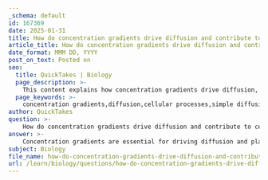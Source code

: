 ```yaml
---
_schema: default
id: 167369
date: 2025-01-31
title: How do concentration gradients drive diffusion and contribute to cellular processes?
article_title: How do concentration gradients drive diffusion and contribute to cellular processes?
date_format: MMM DD, YYYY
post_on_text: Posted on
seo:
  title: QuickTakes | Biology
  page_description: >-
    This content explains how concentration gradients drive diffusion, their role in passive and active transport mechanisms, and their significance in maintaining cellular homeostasis and facilitating essential biological functions.
  page_keywords: >-
    concentration gradients,diffusion,cellular processes,simple diffusion,facilitated diffusion,active transport,cell membranes,cellular homeostasis,signal transduction,transport proteins,nutrients,waste removal
author: QuickTakes
question: >-
    How do concentration gradients drive diffusion and contribute to cellular processes?
answer: >-
    Concentration gradients are essential for driving diffusion and play a critical role in various cellular processes. Here’s a detailed explanation of how they function and their significance:\n\n### 1. Driving Force for Diffusion\nConcentration gradients arise when there is a difference in the concentration of a substance across a membrane. This gradient creates a natural tendency for molecules to move from areas of higher concentration to areas of lower concentration, a process known as diffusion. For example, oxygen and carbon dioxide diffuse across cell membranes down their concentration gradients, which is vital for processes like respiration.\n\n### 2. Mechanism of Simple Diffusion\nSimple diffusion is a passive transport mechanism where small, nonpolar molecules (such as oxygen and carbon dioxide) move directly through the lipid bilayer of the cell membrane without the need for transport proteins. This movement continues until equilibrium is reached, meaning the concentration of the substance is equal on both sides of the membrane. Since simple diffusion does not require energy (ATP), it relies solely on the kinetic energy of the molecules.\n\n### 3. Facilitated Diffusion\nFacilitated diffusion involves transport proteins that assist in the movement of ions and polar molecules across the membrane. These substances still move down their concentration gradients, and the presence of a concentration gradient is crucial for determining the direction and rate of transport. For instance, glucose often enters cells via facilitated diffusion through specific transport proteins.\n\n### 4. Active Transport\nIn contrast to passive transport, active transport requires energy to move substances against their concentration gradients (from low to high concentration). This process is vital for maintaining essential electrochemical gradients, such as the sodium-potassium (Na⁺-K⁺) pump, which is crucial for nerve impulse transmission and muscle contraction. By expending energy, cells can create and maintain concentration gradients that are necessary for various cellular functions.\n\n### 5. Maintenance of Cellular Homeostasis\nConcentration gradients are vital for maintaining cellular homeostasis. By regulating the internal concentrations of ions and polar molecules, cells can ensure that essential nutrients are absorbed and waste products are expelled. This regulation is crucial for various cellular processes, including nutrient uptake, waste removal, and signal transduction.\n\n### 6. Role in Signal Transduction\nConcentration gradients also play a significant role in signal transduction pathways. The movement of ions across membranes can trigger cellular responses, such as muscle contraction or neurotransmitter release, which are essential for communication within and between cells.\n\n### Summary\nIn summary, concentration gradients are fundamental to both passive and active transport processes. They dictate how substances move across cell membranes, maintain cellular homeostasis, and facilitate essential biological functions. Understanding these gradients is crucial for comprehending various physiological processes and the overall functioning of cells.
subject: Biology
file_name: how-do-concentration-gradients-drive-diffusion-and-contribute-to-cellular-processes.md
url: /learn/biology/questions/how-do-concentration-gradients-drive-diffusion-and-contribute-to-cellular-processes
---
```


&nbsp;